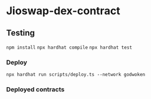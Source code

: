 # Jioswap-dex-contract



## Testing


`npm install`
`npx hardhat compile`
`npx hardhat test`


### Deploy

`npx hardhat run scripts/deploy.ts --network godwoken`


### Deployed contracts
